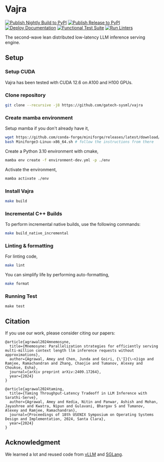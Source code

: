 # Vajra

[![Publish Nightly Build to PyPI](https://github.com/gatech-sysml/vajra/actions/workflows/publish_nightly.yml/badge.svg)](https://github.com/gatech-sysml/vajra/actions/workflows/publish_nightly.yml)
[![Publish Release to PyPI](https://github.com/gatech-sysml/vajra/actions/workflows/publish_release.yml/badge.svg)](https://github.com/gatech-sysml/vajra/actions/workflows/publish_release.yml)
[![Deploy Documentation](https://github.com/gatech-sysml/vajra/actions/workflows/deploy_docs.yml/badge.svg)](https://github.com/gatech-sysml/vajra/actions/workflows/deploy_docs.yml)
[![Functional Test Suite](https://github.com/gatech-sysml/vajra/actions/workflows/functional_test_suite.yml/badge.svg)](https://github.com/gatech-sysml/vajra/actions/workflows/functional_test_suite.yml)
[![Run Linters](https://github.com/gatech-sysml/vajra/actions/workflows/lint.yml/badge.svg)](https://github.com/gatech-sysml/vajra/actions/workflows/lint.yml)

The second-wave lean distributed low-latency LLM inference serving engine.

## Setup

### Setup CUDA

Vajra has been tested with CUDA 12.6 on A100 and H100 GPUs.

### Clone repository

```sh
git clone --recursive -j8 https://github.com/gatech-sysml/vajra
```

### Create mamba environment

Setup mamba if you don't already have it,

```sh
wget https://github.com/conda-forge/miniforge/releases/latest/download/Miniforge3-Linux-x86_64.sh
bash Miniforge3-Linux-x86_64.sh # follow the instructions from there
```

Create a Python 3.10 environment with cmake,

```sh
mamba env create -f environment-dev.yml -p ./env
```

Activate the environment,

```sh
mamba activate ./env
```

### Install Vajra

```sh
make build
```

### Incremental C++ Builds

To perform incremental native builds, use the following commands:

```sh
make build_native_incremental
```

### Linting & formatting

For linting code,

```sh
make lint 
```

You can simplify life by performing auto-formatting,

```sh
make format
```

### Running Test

```
make test
```

## Citation

If you use our work, please consider citing our papers:

```
@article{agrawal2024mnemosyne,
  title={Mnemosyne: Parallelization strategies for efficiently serving multi-million context length llm inference requests without approximations},
  author={Agrawal, Amey and Chen, Junda and Goiri, {\'I}{\~n}igo and Ramjee, Ramachandran and Zhang, Chaojie and Tumanov, Alexey and Choukse, Esha},
  journal={arXiv preprint arXiv:2409.17264},
  year={2024}
}

@article{agrawal2024taming,
  title={Taming Throughput-Latency Tradeoff in LLM Inference with Sarathi-Serve},
  author={Agrawal, Amey and Kedia, Nitin and Panwar, Ashish and Mohan, Jayashree and Kwatra, Nipun and Gulavani, Bhargav S and Tumanov, Alexey and Ramjee, Ramachandran},
  journal={Proceedings of 18th USENIX Symposium on Operating Systems Design and Implementation, 2024, Santa Clara},
  year={2024}
}
```

## Acknowledgment

We learned a lot and reused code from [vLLM](https://vllm-project.github.io/) and [SGLang](https://github.com/sgl-project/sglang).